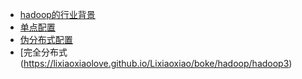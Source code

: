 * [hadoop的行业背景](https://lixiaoxiaolove.github.io/Lixiaoxiao/boke/hadoop/hadoop1)
* [单点配置](https://lixiaoxiaolove.github.io/Lixiaoxiao/boke/hadoop/hadoop)
* [伪分布式配置](https://lixiaoxiaolove.github.io/Lixiaoxiao/boke/hadoop/hadoop2)
* [完全分布式(https://lixiaoxiaolove.github.io/Lixiaoxiao/boke/hadoop/hadoop3)